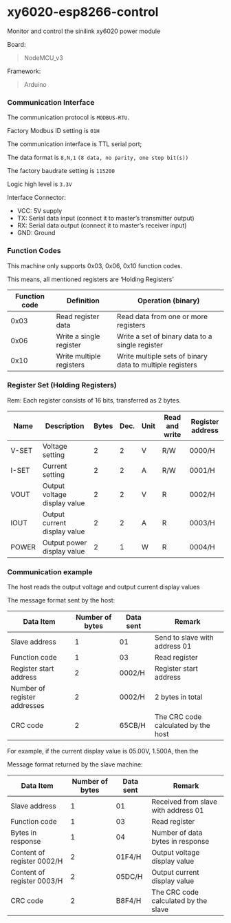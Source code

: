 # xy6020-esp8266-control
Monitor and control the sinilink xy6020 power module

Board:

> NodeMCU_v3

Framework:

> Arduino



### Communication Interface

The communication protocol is `MODBUS-RTU`.

Factory Modbus ID setting is `01H`

The communication interface is TTL serial port;

The data format is `8,N,1` `(8 data, no parity, one stop bit(s))`

The factory baudrate setting is `115200`

Logic high level is `3.3V`

Interface Connector:
- VCC: 5V supply 
- TX: Serial data input (connect it to master’s transmitter output)
- RX: Serial data output (connect it to master’s receiver input)
- GND: Ground

### Function Codes

This machine only supports 0x03, 0x06, 0x10 function codes.

This means, all mentioned registers are ‘Holding Registers’

| Function code | Definition               | Operation (binary)                                       |
|---------------|--------------------------|----------------------------------------------------------|
| 0x03          | Read register data       | Read data from one or more registers                     |
| 0x06          | Write a single register  | Write a set of binary data to a single register          |
| 0x10          | Write multiple registers | Write multiple sets of binary data to multiple registers |

### Register Set (Holding Registers)

Rem: Each register consists of 16 bits, transferred as 2 bytes.

| Name   | Description                                 | Bytes | Dec. | Unit | Read and write | Register address |
|--------|---------------------------------------------|-------|------|------|----------------|------------------|
| V-SET  | Voltage setting                             | 2     | 2    | V    | R/W            | 0000/H           |
| I-SET  | Current setting                             | 2     | 2    | A    | R/W            | 0001/H           |
| VOUT   | Output voltage display value                | 2     | 2    | V    | R              | 0002/H           |
| IOUT   | Output current display value                | 2     | 2    | A    | R              | 0003/H           |
| POWER  | Output power display value                  | 2     | 1    | W    | R              | 0004/H           |


### Communication example

The host reads the output voltage and output current display values

The message format sent by the host:

| Data Item                    | Number of bytes | Data sent | Remark                              |
|------------------------------|-----------------|-----------|-------------------------------------|
| Slave address                | 1               | 01        | Send to slave with address 01       |
| Function code                | 1               | 03        | Read register                       |
| Register start address       | 2               | 0002/H    | Register start address              |
| Number of register addresses | 2               | 0002/H    | 2 bytes in total                    |
| CRC code                     | 2               | 65CB/H    | The CRC code calculated by the host |

For example, if the current display value is 05.00V, 1.500A, then the

Message format returned by the slave machine:

| Data Item                    | Number of bytes | Data sent | Remark                              |
|------------------------------|-----------------|-----------|-------------------------------------|
| Slave address                | 1               | 01        | Received from slave with address 01 |
| Function code                | 1               | 03        | Read register                       |
| Bytes in response            | 1               | 04        | Number of data bytes in response    |
| Content of register 0002/H   | 2               | 01F4/H    | Output voltage display value        |
| Content of register 0003/H   | 2               | 05DC/H    | Output current display value        |
| CRC code                     | 2               | B8F4/H    | The CRC code calculated by the slave|
